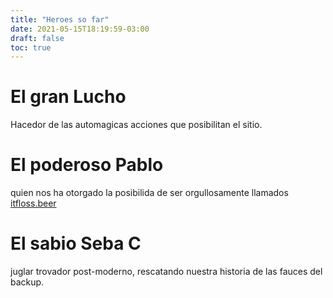 ```yaml
---
title: "Heroes so far"
date: 2021-05-15T18:19:59-03:00
draft: false
toc: true
---
```


# El gran Lucho
Hacedor de las automagicas acciones que posibilitan el sitio.

# El poderoso Pablo
quien nos ha otorgado la posibilida de ser orgullosamente llamados [itfloss.beer](https://itfloss.beer)

# El sabio Seba C
juglar trovador post-moderno, rescatando nuestra historia de las fauces del backup.

